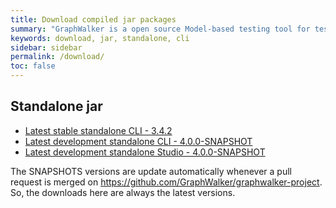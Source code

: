 ```yaml
---
title: Download compiled jar packages
summary: "GraphWalker is a open source Model-based testing tool for test automation. This pages contains links to download the GraphWalker standalone jar. Both the latest released and development version."
keywords: download, jar, standalone, cli
sidebar: sidebar
permalink: /download/
toc: false
---
```


## Standalone jar
* [Latest stable standalone CLI - 3.4.2](/content/archive/graphwalker-cli-3.4.2.jar)
* [Latest development standalone CLI - 4.0.0-SNAPSHOT](https://bintray.com/graphwalker/graphwalker/download_file?file_path=SNAPSHOTS%2Fgraphwalker-cli-4.0.0-SNAPSHOT.jar)
* [Latest development standalone Studio - 4.0.0-SNAPSHOT](https://bintray.com/graphwalker/graphwalker/download_file?file_path=SNAPSHOTS%2Fgraphwalker-studio-4.0.0-SNAPSHOT.jar)

The SNAPSHOTS versions are update automatically whenever a pull request is merged on https://github.com/GraphWalker/graphwalker-project. So, the downloads here are always the latest versions.
